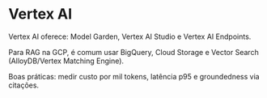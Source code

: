 # Vertex AI

Vertex AI oferece: Model Garden, Vertex AI Studio e Vertex AI Endpoints.

Para RAG na GCP, é comum usar BigQuery, Cloud Storage e Vector Search (AlloyDB/Vertex Matching Engine).

Boas práticas: medir custo por mil tokens, latência p95 e groundedness via citações.
